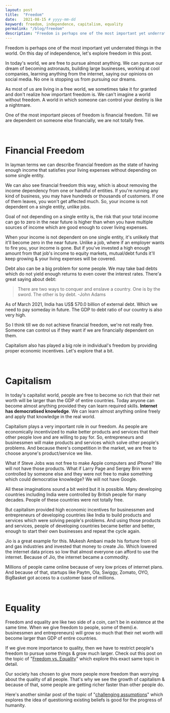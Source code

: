```yaml
---
layout: post
title:  "Freedom"
date:   2021-08-15 # yyyy-mm-dd
keyword: freedom, independence, capitalism, equality
permalink: "/blog/freedom"
description: "Freedom is perhaps one of the most important yet underrated things in the world. World in which you are not free to live your life on your terms, is like a prison."
---
```


Freedom is perhaps one of the most important yet underrated things in the world. On this day of independence, let's explore freedom in this post. 

In today's world, we are free to pursue almost anything. We can pursue our dream of becoming astronauts, building large businesses, working at cool companies, learning anything from the internet, saying our opinions on social media. No one is stopping us from pursuing our dreams.                   

As most of us are living in a free world, we sometimes take it for granted and don't realize how important freedom is. We can't imagine a world without freedom. A world in which someone can control your destiny is like a nightmare. 

One of the most important pieces of freedom is financial freedom. Till we are dependent on someone else financially, we are not totally free.

<br/>

# Financial Freedom

In layman terms we can describe financial freedom as the state of having enough income that satisfies your living expenses without depending on some single entity.

We can also see financial freedom this way, which is about removing the income dependency from one or handful of entities. If you're running any kind of business, you may have hundreds or thousands of customers. If one of them leaves, you won't get affected much. So, your income is not dependent on a single entity, unlike jobs.

Goal of not depending on a single entity is, the risk that your total income can go to zero in the near future is higher than when you have multiple sources of income which are good enough to cover living expenses.    

When your income is not dependent on one single entity, it's unlikely that it'll become zero in the near future. Unlike a job, where if an employer wants to fire you, your income is gone. But if you've invested a high enough amount from that job's income to equity markets, mutual/debt funds it'll keep growing & your living expenses will be covered. 

Debt also can be a big  problem for some people. We may take bad debts which do not yield enough returns to even cover the interest rates. There'a great saying about debt:

> There are two ways to conquer and enslave a country. One is by the sword. The other is by debt. -John Adams

As of March 2021, India has US$ 570.0 billion of external debt. Which we need to pay someday in future. The GDP to debt ratio of our country is also very high.

So I think till we do not achieve financial freedom, we're not really free. Someone can control us if they want if we are financially dependent on them. 

Capitalism also has played a big role in individual's freedom by providing proper economic incentives. Let's explore that a bit.

<br/>

# Capitalism

In today's capitalist world, people are free to become so rich that their net worth will be larger than the GDP of entire countries. Today anyone can become almost anything provided they can learn required skills. <b>Internet has democratised knowledge</b>. We can learn almost anything online freely and apply that knowledge in the real world.    

Capitalism plays a very important role in our freedom. As people are economically incentivized to make better products and services that their other people love and are willing to pay for. So, entrepreneurs and businessmen will make products and services which solve other people's problems. And because there's competition in the market, we are free to choose anyone's product/service we like.

What if Steve Jobs was not free to make Apple computers and iPhone? We will not have those products. What if Larry Page and Sergey Brin were controlled by someone else and they were not free to make something which could democratise knowledge? We will not have Google.

All these imaginations sound a bit weird but it is possible. Many developing countries including India were controlled by British people for many decades. People of these countries were not totally free.

But capitalism provided high economic incentives for businessmen and entrepreneurs of developing countries like India to build products and services which were solving people's problems. And using those products and services, people of developing countries became better and better, enough to start their own businesses and repeat the cycle again.

Jio is a great example for this. Mukesh Ambani made his fortune from oil and gas industries and invested that money to create Jio. Which lowered the internet data prices so low that almost everyone can afford to use the internet. Because of Jio, the internet became a commodity.

Millions of people came online because of very low prices of internet plans. And because of that, startups like Paytm, Ola, Swiggy, Zomato, OYO, BigBasket got access to a customer base of millions.

<br/>

# Equality

Freedom and equality are like two side of a coin, can't be in existence at the same time. When we give freedom to people, some of them(i.e. businessmen and entrepreneurs) will grow so much that their net worth will become larger than GDP of entire countries. 

If we give more importance to quality, then we have to restrict people's freedom to pursue some things & grow much larger. Check out this post on the topic of "[Freedom vs. Equality](https://prashantkikani.com/blog/freedom-vs-equality)" which explore this exact same topic in detail.

Our society has chosen to give more people more freedom than worrying about the quality of all people. That's why we see the growth of capitalism & because of that, some people are getting richer faster than other people do.

Here's another similar post of the topic of "[challenging assumptions](https://prashantkikani.com/blog/challenge-assumptions)" which explores the idea of questioning existing beliefs is good for the progress of humanity.   

